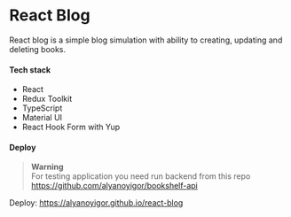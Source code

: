 # React Blog

React blog is a simple blog simulation with ability to creating, updating and deleting books.

#### Tech stack

- React
- Redux Toolkit
- TypeScript
- Material UI
- React Hook Form with Yup

#### Deploy

> **Warning** <br />
> For testing application you need run backend from this repo https://github.com/alyanoyigor/bookshelf-api

Deploy: https://alyanoyigor.github.io/react-blog
